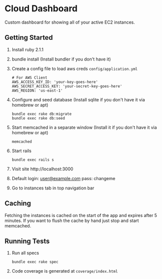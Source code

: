 Cloud Dashboard
================

Custom dashboard for showing all of your active EC2 instances.

Getting Started
---------------
1. Install ruby 2.1.1
1. bundle install (Install bundler if you don't have it)
1. Create a config file to load aws creds `config/application.yml`

    ```shell
    # For AWS Client
    AWS_ACCESS_KEY_ID: 'your-key-goes-here'
    AWS_SECRET_ACCESS_KEY: 'your-secret-key-goes-here'
    AWS_REGION: 'us-east-1'
    ```
1. Configure and seed database (Install sqlite if you don't have it via homebrew or apt)

    ```shell
    bundle exec rake db:migrate
    bundle exec rake db:seed
    ```
1. Start memcached in a separate window (Install it if you don't have it via homebrew or apt)

    ```shell
    memcached
    ```

1. Start rails

    ```shell
    bundle exec rails s
    ```

1. Visit site http://localhost:3000
1. Default login: user@example.com pass: changeme
1. Go to instances tab in top navigation bar

Caching
-------
Fetching the instances is cached on the start of the app and expires after 5 minutes.  If you want to flush the cache by hand
just stop and start memcached.

Running Tests
-------------
1. Run all specs

    ```shell
    bundle exec rake spec
    ```
1. Code coverage is generated at `coverage/index.html`
